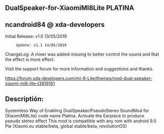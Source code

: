 DualSpeaker-for-XiaomiMI8Lite PLATINA
-
ncandroid84 @ xda-developers
-
Initial Release: v1.0 13/05/2019

         Update: v1.1 14/05/2019

ChangeLog: A mixer was added missing to better control the sound and that the effect is more effect.

Visit the support forum for more information and suggestions and thanks.

https://forum.xda-developers.com/mi-8-Lite/themes/mod-dual-speaker-xiaomi-mi8-lite-t3919161

Descriptión:
-
Systemless Way of Enabling DualSpeaker/PseudoStereo SoundMod for (XiaomiMI8Lite) code name Platina.
Activate the Earpiece to produce pseudo stereo effect
This mod is compatible with any rom with android 9.0 Pie 
(Xiaomi.eu stable/beta, global stable/beta, revolutionOS)
